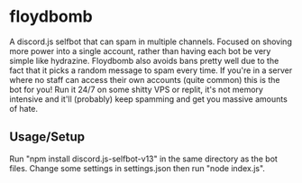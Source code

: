 # floydbomb
A discord.js selfbot that can spam in multiple channels. Focused on shoving more power into a single account, rather than having each bot be very simple like hydrazine. Floydbomb also avoids bans pretty well due to the fact that it picks a random message to spam every time. If you're in a server where no staff can access their own accounts (quite common) this is the bot for you! Run it 24/7 on some shitty VPS or replit, it's not memory intensive and it'll (probably) keep spamming and get you massive amounts of hate.
## Usage/Setup
Run "npm install discord.js-selfbot-v13" in the same directory as the bot files. Change some settings in settings.json then run "node index.js".

